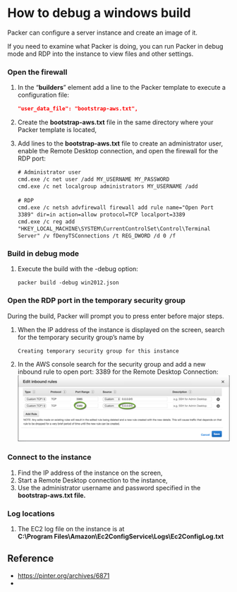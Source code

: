 
# How to debug a windows build

Packer can configure a server instance and create an image of it.

If you need to examine what Packer is doing, you can run Packer in debug mode and RDP into the instance to view files and other settings.

### Open the firewall

1.  In the “**builders**” element add a line to the Packer template to execute a configuration file:
    
    ```json
    "user_data_file": "bootstrap-aws.txt",
    ```
    
2.  Create the **bootstrap-aws.txt** file in the same directory where your Packer template is located,
3.  Add lines to the **bootstrap-aws.txt** file to create an administrator user, enable the Remote Desktop connection, and open the firewall for the RDP port:
    
    ```shell
    # Administrator user
    cmd.exe /c net user /add MY_USERNAME MY_PASSWORD
    cmd.exe /c net localgroup administrators MY_USERNAME /add
    
    # RDP
    cmd.exe /c netsh advfirewall firewall add rule name="Open Port 3389" dir=in action=allow protocol=TCP localport=3389
    cmd.exe /c reg add "HKEY_LOCAL_MACHINE\SYSTEM\CurrentControlSet\Control\Terminal Server" /v fDenyTSConnections /t REG_DWORD /d 0 /f
    ```
    

### Build in debug mode

1.  Execute the build with the -debug option:
    
    ```shell
    packer build -debug win2012.json
    ```
    

### Open the RDP port in the temporary security group

During the build, Packer will prompt you to press enter before major steps.

1.  When the IP address of the instance is displayed on the screen, search for the temporary security group’s name by
    
    ```
    Creating temporary security group for this instance
    ```
    
2.  In the AWS console search for the security group and add a new inbound rule to open port: 3389 for the Remote Desktop Connection:  
    ![](./img/2018-03-21_18-32-04-1024x319.png)

### Connect to the instance

1.  Find the IP address of the instance on the screen,
2.  Start a Remote Desktop connection to the instance,
3.  Use the administrator username and password specified in the **bootstrap-aws.txt file.**

### Log locations

1.  The EC2 log file on the instance is at  
    **C:\\Program Files\\Amazon\\Ec2ConfigService\\Logs\\Ec2ConfigLog.txt**

## Reference

- https://pinter.org/archives/6871
- 

